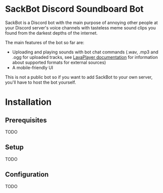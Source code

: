# SackBot Discord Soundboard Bot

SackBot is a Discord bot with the main purpose of annoying other people at your Discord server's voice channels with tasteless meme sound clips you found from the darkest depths of the internet.

The main features of the bot so far are:
 - Uploading and playing sounds with bot chat commands (.wav, .mp3 and .ogg for uploaded tracks, see [LavaPlayer documentation](https://github.com/sedmelluq/lavaplayer#supported-formats) for information about supported formats for external sources)
 - A mobile-friendly UI
 
 This is not a public bot so if you want to add SackBot to your own server, you'll have to host the bot yourself.
 
 # Installation
 
 ## Prerequisites
 
 TODO
 
 ## Setup
 
 TODO
 
 ## Configuration
 
 TODO
